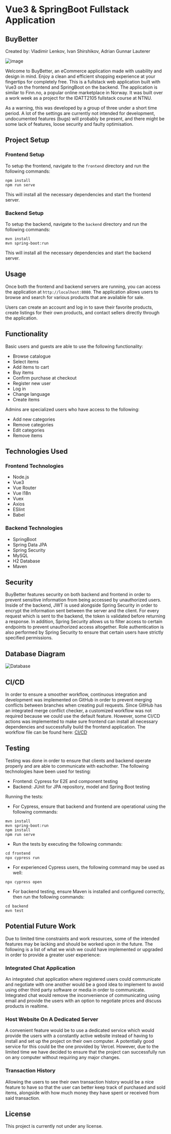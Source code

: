 # Vue3 & SpringBoot Fullstack Application
## BuyBetter
Created by: Vladimir Lenkov, Ivan Shirshikov, Adrian Gunnar Lauterer

![image](https://user-images.githubusercontent.com/124590485/228015854-85cff626-023e-4a96-b143-74a33a629b2f.png)

Welcome to BuyBetter, an eCommerce application made with usability and design in mind. Enjoy a clean and efficient shopping experience at your fingertips for completely free.
This is a fullstack web application built with Vue3 on the frontend and SpringBoot on the backend. The application is similar to Finn.no, a popular online marketplace in Norway.
It was built over a work week as a project for the IDATT2105 fullstack course at NTNU.

As a warning, this was developed by a group of three under a short time period. A lot of the settings are currently not intended for development, undocumented features (bugs) will probably be present, and there might be some lack of features, loose security and faulty optimisation.

## Project Setup

### Frontend Setup

To setup the frontend, navigate to the `frontend` directory and run the following commands:

```
npm install
npm run serve
```

This will install all the necessary dependencies and start the frontend server.

### Backend Setup

To setup the backend, navigate to the `backend` directory and run the following commands:

```
mvn install
mvn spring-boot:run
```


This will install all the necessary dependencies and start the backend server.

## Usage

Once both the frontend and backend servers are running, you can access the application at `http://localhost:8080`. The application allows users to browse and search for various products that are available for sale.

Users can create an account and log in to save their favorite products, create listings for their own products, and contact sellers directly through the application.

## Functionality

Basic users and guests are able to use the following functionality:
- Browse catalogue
- Select items
- Add items to cart
- Buy items
- Confirm purchase at checkout
- Register new user
- Log in
- Change language
- Create items

Admins are specialized users who have access to the following:
- Add new categories
- Remove categories
- Edit categories
- Remove items

## Technologies Used

### Frontend Technologies

- Node.js
- Vue3
- Vue Router
- Vue I18n
- Vuex
- Axios
- ESlint
- Babel

### Backend Technologies

- SpringBoot
- Spring Data JPA
- Spring Security
- MySQL
- H2 Database
- Maven

## Security

BuyBetter features security on both backend and frontend in order to prevent sensitive information from being accessed by unauthorized users. Inside of the backend, JWT is used alongside Spring Security in order to encrypt the information sent between the server and the client. For every request which is sent to the backend, the token is validated before returning a response. In addition, Spring Security allows us to filter access to certain endpoints to prevent unauthorized access altogether. Role authentication is also performed by Spring Security to ensure that certain users have strictly specified permissions.

## Database Diagram
![Database](https://cdn.discordapp.com/attachments/354734844233777152/1089935966866780230/image.png)

## CI/CD

In order to ensure a smoother workflow, continuous integration and development was implemented on GitHub in order to prevent merging conflicts between branches when creating pull requests. Since GitHub has an integrated merge conflict checker, a customized workflow was not required because we could use the default feature. However, some CI/CD actions was implemented to make sure frontend can install all necessary dependencies and successfully build the frontend application. The workflow file can be found here: [CI/CD](https://github.com/Shershulia/FullstackMarketplace/actions)

## Testing

Testing was done in order to ensure that clients and backend operate properly and are able to communicate with eachother. The following technologies have been used for testing:

- Frontend: Cypress for E2E and component testing
- Backend: JUnit for JPA repository, model and Spring Boot testing

Running the tests: 

- For Cypress, ensure that backend and frontend are operational using the following commands:
```
mvn install
mvn spring-boot:run
npm install
npm run serve
```
- Run the tests by executing the following commands:
```
cd frontend
npx cypress run
```
- For experienced Cypress users, the following command may be used as well:
```
npx cypress open
```
- For backend testing, ensure Maven is installed and configured correctly, then run the following commands:
```
cd backend
mvn test
```
 
## Potential Future Work
Due to limited time constraints and work resources, some of the intended features may be lacking and should be worked upon in the future. The following is a list of what we wish we could have implemented or upgraded in order to provide a greater user experience:

### Integrated Chat Application
An integrated chat application where registered users could communicate and negotiate with one another would be a good idea to implement to avoid using other third party software or media in order to communicate. Integrated chat would remove the inconvenience of communicating using email and provide the users with an option to negotiate prices and discuss products in realtime.

### Host Website On A Dedicated Server
A convenient feature would be to use a dedicated service which would provide the users with a constantly active website instead of having to install and set up the project on their own computer. A potentially good service for this could be the one provided by Vercel. However, due to the limited time we have decided to ensure that the project can successfully run on any computer without requiring any major changes.

### Transaction History
Allowing the users to see their own transaction history would be a nice feature to have so that the user can better keep track of purchased and sold items, alongside with how much money they have spent or received from said transaction.

## License

This project is currently not under any license.

